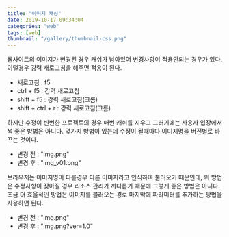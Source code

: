 ```yaml
---
title: "이미지 캐싱"
date: 2019-10-17 09:34:04
categories: "web"
tags: [web]
thumbnail: "/gallery/thumbnail-css.png"
---
```


웹사이트의 이미지가 변경된 경우 캐쉬가 남아있어 변경사항이 적용안되는 경우가 있다.
이럴경우 강력 새로고침을 해주면 적용이 된다.

<!-- more -->

* 새로고침 : f5 
* ctrl + f5 : 강력 새로고침
* shift + f5 : 강력 새로고침(크롬)
* shift + ctrl + r : 강력 새로고침(크롬)

하지만 수정이 빈번한 프로젝트의 경우 매번 캐쉬를 지우고 그러기에는 사용자 입장에서 썩 좋은 방법은 아니다.
몇가지 방법이 있는데 수정이 될때마다 이미지명을 버전별로 바꾸는 것이다.  
* 변경 전 : "img.png"
* 변경 후 : "img_v01.png"

브라우저는 이미지명이 다를경우 다른 이미지라고 인식하여 불러오기 때문인데, 위 방법은 수정사항이 잦아질 경우 리소스 관리가 까다롭기 때문에 그렇게 좋은 방법은 아니다.  
조금 더 효율적인 방법은 이미지를 불러오는 경로 마지막에 파라미터를 추가하는 방법을 사용하면 된다.  
* 변경 전 : "img.png"
* 변경 후 : "img.png?ver=1.0"

